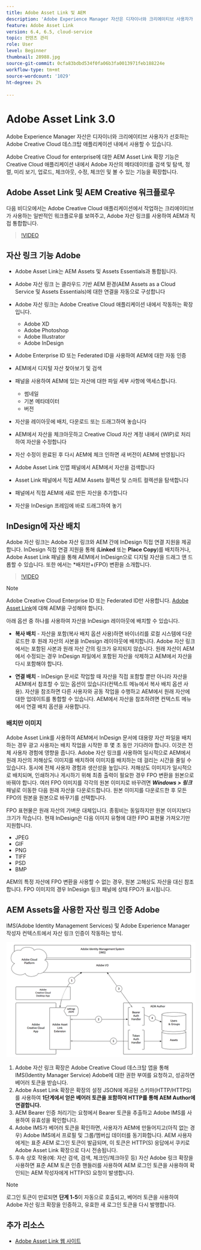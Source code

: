 ```yaml
---
title: Adobe Asset Link 및 AEM
description: 'Adobe Experience Manager 자산은 디자이너와 크리에이티브 사용자가 선호하는 Adobe Creative Cloud 데스크탑 애플리케이션 내에서 사용할 수 있습니다. Adobe Creative Cloud for enterprise용 Adobe Asset Link 확장 기능은 Adobe XD, Photoshop, InDesign 및 Illustrator과 같은 Creative Cloud 도구 내에서 AEM 자산의 메타데이터를 검색 및 탐색, 정렬, 미리 보기, 업로드, 체크아웃, 수정, 체크인 및 볼 수 있는 기능을 확장합니다. '
feature: Adobe Asset Link
version: 6.4, 6.5, cloud-service
topic: 컨텐츠 관리
role: User
level: Beginner
thumbnail: 28988.jpg
source-git-commit: 0cfa83bdbd534f0fa06b3fa0013971feb188224e
workflow-type: tm+mt
source-wordcount: '1029'
ht-degree: 2%

---
```



# Adobe Asset Link 3.0

Adobe Experience Manager 자산은 디자이너와 크리에이티브 사용자가 선호하는 Adobe Creative Cloud 데스크탑 애플리케이션 내에서 사용할 수 있습니다.

Adobe Creative Cloud for enterprise에 대한 AEM Asset Link 확장 기능은 Creative Cloud 애플리케이션 내에서 Adobe 자산의 메타데이터를 검색 및 탐색, 정렬, 미리 보기, 업로드, 체크아웃, 수정, 체크인 및 볼 수 있는 기능을 확장합니다.


## Adobe Asset Link 및 AEM Creative 워크플로우

다음 비디오에서는 Adobe Creative Cloud 애플리케이션에서 작업하는 크리에이티브가 사용하는 일반적인 워크플로우를 보여주고, Adobe 자산 링크를 사용하여 AEM과 직접 통합합니다.

>[!VIDEO](https://video.tv.adobe.com/v/335927/?quality=12&learn=on)

## 자산 링크 기능 Adobe

+ Adobe Asset Link는 AEM Assets 및 Assets Essentials과 통합됩니다.
+ Adobe 자산 링크 는 클라우드 기반 AEM 환경(AEM Assets as a Cloud Service 및 Assets Essentials)에 대한 연결을 자동으로 구성합니다
+ Adobe 자산 링크는 Adobe Creative Cloud 애플리케이션 내에서 작동하는 확장입니다.

   + Adobe XD
   + Adobe Photoshop
   + Adobe Illustrator
   + Adobe InDesign

+ Adobe Enterprise ID 또는 Federated ID을 사용하여 AEM에 대한 자동 인증
+ AEM에서 디지털 자산 찾아보기 및 검색
+ 패널을 사용하여 AEM에 있는 자산에 대한 파일 세부 사항에 액세스합니다.
   + 썸네일
   + 기본 메타데이터
   + 버전
+ 자산을 레이아웃에 배치, 다운로드 또는 드래그하여 놓습니다
+ AEM에서 자산을 체크아웃하고 Creative Cloud 자산 계정 내에서 (WIP)로 처리하여 자산을 수정합니다
+ 자산 수정이 완료된 후 다시 AEM에 체크 인하면 새 버전이 AEM에 반영됩니다
+ Adobe Asset Link 인앱 패널에서 AEM에서 자산을 검색합니다
+ Asset Link 패널에서 직접 AEM Assets 컬렉션 및 스마트 컬렉션을 탐색합니다
+ 패널에서 직접 AEM에 새로 만든 자산을 추가합니다
+ 자산을 InDesign 프레임에 바로 드래그하여 놓기

## InDesign에 자산 배치

Adobe 자산 링크는 Adobe 자산 링크와 AEM 간에 InDesign 직접 연결 지원을 제공합니다. InDesign 직접 연결 지원을 통해 (__Linked__ 또는 __Place Copy__)를 배치하거나, Adobe Asset Link 패널을 통해 AEM에서 InDesign으로 디지털 자산을 드래그 앤 드롭할 수 있습니다. 또한 에서는 *배치만+(FPO) 변환을 소개합니다.

>[!VIDEO](https://video.tv.adobe.com/v/28988/?quality=12&learn=on)

>[!NOTE]
>
>Adobe Creative Cloud Enterprise ID 또는 Federated ID만 사용합니다. [Adobe Asset Link](https://helpx.adobe.com/enterprise/admin-guide.html/enterprise/using/adobe-asset-link.ug.html)에 대해 AEM을 구성해야 합니다.

아래 옵션 중 하나를 사용하여 자산을 InDesign 레이아웃에 배치할 수 있습니다.

+ **복사 배치**  - 자산을 포함(복사 배치 옵션 사용)하면 바이너리를 로컬 시스템에 다운로드한 후 원래 자산의 사본을 InDesign 레이아웃에 배치합니다. Adobe 자산 링크에서는 포함된 사본과 원래 자산 간의 링크가 유지되지 않습니다. 원래 자산이 AEM에서 수정되는 경우 InDesign 파일에서 포함된 자산을 삭제하고 AEM에서 자산을 다시 포함해야 합니다.

+ **연결 배치**  - InDesign 문서로 작업할 때 자산을 직접 포함할 뿐만 아니라 자산을 AEM에서 참조할 수 있는 옵션이 있습니다(컨텍스트 메뉴에서 복사 배치 옵션 사용). 자산을 참조하면 다른 사용자와 공동 작업을 수행하고 AEM에서 원래 자산에 대한 업데이트를 통합할 수 있습니다. AEM에서 자산을 참조하려면 컨텍스트 메뉴에서 연결 배치 옵션을 사용합니다.

### 배치만 이미지

Adobe Asset Link를 사용하여 AEM에서 InDesign 문서에 대용량 자산 파일을 배치하는 경우 광고 사용자는 배치 작업을 시작한 후 몇 초 동안 기다려야 합니다. 이것은 전체 사용자 경험에 영향을 줍니다. Adobe 자산 링크를 사용하여 일시적으로 AEM에서 원래 자산의 저해상도 이미지를 배치하여 이미지를 배치하는 데 걸리는 시간을 줄일 수 있습니다. 동시에 전체 사용자 경험과 생산성을 높입니다. 저해상도 이미지가 일시적으로 배치되며, 인쇄하거나 게시하기 위해 최종 출력이 필요한 경우 FPO 변환을 원본으로 바꿔야 합니다. 여러 FPO 이미지를 각각의 원본 이미지로 바꾸려면 **_Windows > 링크_** 패널로 이동한 다음 원래 자산을 다운로드합니다. 원본 이미지를 다운로드한 후 모든 FPO의 원본을 원본으로 바꾸기를 선택합니다.

FPO 표현물은 원래 자산의 가벼운 대체입니다. 종횡비는 동일하지만 원본 이미지보다 크기가 작습니다. 현재 InDesign은 다음 이미지 유형에 대한 FPO 표현물 가져오기만 지원합니다.

+ JPEG
+ GIF
+ PNG
+ TIFF
+ PSD
+ BMP

AEM의 특정 자산에 FPO 변환을 사용할 수 없는 경우, 원본 고해상도 자산을 대신 참조합니다. FPO 이미지의 경우 InDesign 링크 패널에 상태 FPO가 표시됩니다.

## AEM Assets을 사용한 자산 링크 인증 Adobe

IMS(Adobe Identity Management Services) 및 Adobe Experience Manager 작성자 컨텍스트에서 자산 링크 인증이 작동하는 방식.

![Adobe 자산 링크 아키텍처](assets/adobe-asset-link-article-understand.png)

1. Adobe 자산 링크 확장은 Adobe Creative Cloud 데스크탑 앱을 통해 IMS(Identity Manager Service) Adobe에 대한 권한 부여를 요청하고, 성공하면 베어러 토큰을 받습니다.
1. Adobe Asset Link 확장은 확장의 설정 JSON에 제공된 스키마(HTTP/HTTPS)를 사용하여 **1단계에서 얻은 베어러 토큰을 포함하여 HTTP를 통해 AEM Author에 연결합니다.**
1. AEM Bearer 인증 처리기는 요청에서 Bearer 토큰을 추출하고 Adobe IMS를 사용하여 유효성을 확인합니다.
1. Adobe IMS가 베어러 토큰을 확인하면, 사용자가 AEM에 만들어지고(아직 없는 경우) Adobe IMS에서 프로필 및 그룹/멤버십 데이터를 동기화합니다. AEM 사용자에게는 표준 AEM 로그인 토큰이 발급되며, 이 토큰은 HTTP(S) 응답에서 쿠키로 Adobe Asset Link 확장으로 다시 전송됩니다.
1. 후속 상호 작용(예: 자산 검색, 검색, 체크인/체크아웃 등) 자산 Adobe 링크 확장을 사용하면 표준 AEM 토큰 인증 핸들러를 사용하여 AEM 로그인 토큰을 사용하여 확인되는 AEM 작성자에게 HTTP(S) 요청이 발생합니다.

>[!NOTE]
>
>로그인 토큰이 만료되면 **단계 1-5**&#x200B;이 자동으로 호출되고, 베어러 토큰을 사용하여 Adobe 자산 링크 확장을 인증하고, 유효한 새 로그인 토큰을 다시 발행합니다.

## 추가 리소스

+ [Adobe Asset Link 웹 사이트](https://www.adobe.com/kr/creativecloud/business/enterprise/adobe-asset-link.html)

